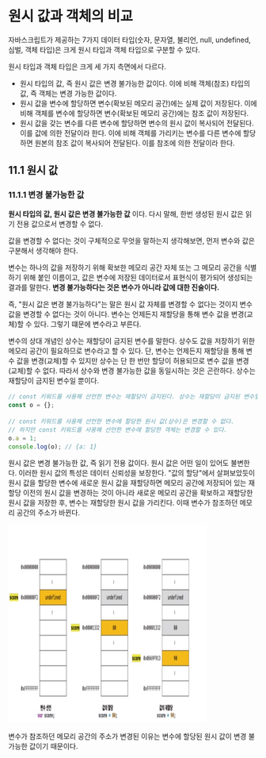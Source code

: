 # 원시 값과 객체의 비교

자바스크립트가 제공하는 7가지 데이터 타입(숫자, 문자열, 불리언, null, undefined, 심벌, 객체 타입)은 크게 원시 타입과 객체 타입으로 구분할 수 있다.

원시 타입과 객체 타입은 크게 세 가지 측면에서 다르다.

- 원시 타입의 값, 즉 원시 값은 변경 불가능한 값이다. 이에 비해 객체(참조) 타입의 값, 즉 객체는 변경 가능한 값이다.
- 원시 값을 변수에 할당하면 변수(확보된 메모리 공간)에는 실제 값이 저장된다. 이에 비해 객체를 변수에 할당하면 변수(확보된 메모리 공간)에는 참조 값이 저장된다.
- 원시 값을 갖는 변수를 다른 변수에 할당하면 변수의 원시 값이 복사되어 전달된다. 이를 값에 의한 전달이라 한다. 이에 비해 객체를 가리키는 변수를 다른 변수에 할당하면 원본의 참조 값이 복사되어 전달된다. 이를 참조에 의한 전달이라 한다.

## 11.1 원시 값

### 11.1.1 변경 불가능한 값

**원시 타입의 값, 원시 값은 변경 불가능한 값** 이다. 다시 말해, 한번 생성된 원시 값은 읽기 전용 값으로서 변경할 수 없다.

값을 변경할 수 없다는 것이 구체적으로 무엇을 말하는지 생각해보면, 먼저 변수와 값은 구분해서 생각해야 한다.

변수는 하나의 값을 저장하기 위해 확보한 메모리 공간 자체 또는 그 메모리 공간을 식별하기 위해 붙인 이름이고, 값은 변수에 저장된 데이터로서 표현식이 평가되어 생성되는 결과를 말한다. **변경 불가능하다는 것은 변수가 아니라 값에 대한 진술이다.** 

즉, "원시 값은 변경 불가능하다"는 말은 원시 값 자체를 변경할 수 없다는 것이지 변수 값을 변경할 수 없다는 것이 아니다. 변수는 언제든지 재할당을 통해 변수 값을 변경(교체)할 수 있다. 그렇기 떄문에 변수라고 부른다.

변수의 상대 개념인 상수는 재할당이 금지된 변수를 말한다. 상수도 값을 저장하기 위한 메모리 공간이 필요하므로 변수라고 할 수 있다. 단, 변수는 언제든지 재할당을 통해 변수 값을 변경(교체)할 수 있지만 상수는 단 한 번만 할당이 허용되므로 변수 값을 변경(교체)할 수 없다. 따라서 상수와 변경 불가능한 값을 동일시하는 것은 곤란하다. 상수는 재할당이 금지된 변수일 뿐이다.

```javascript
// const 키워드를 사용해 선언한 변수는 재할당이 금지된다. 상수는 재할당이 금지된 변수일 뿐이다.
const o = {};

// const 키워드를 사용해 선언한 변수에 할당한 원시 값(상수)은 변경할 수 없다.
// 하지만 const 키워드를 사용해 선언한 변수에 할당한 객체는 변경할 수 있다.
o.a = 1;
console.log(o); // {a: 1}
```

원시 값은 변경 불가능한 값, 즉 읽기 전용 값이다. 원시 값은 어떤 일이 있어도 불변한다. 이러한 원시 값의 특성은 데이터 신뢰성을 보장한다. "값의 할당"에서 살펴보았듯이 원시 값을 할당한 변수에 새로운 원시 값을 재할당하면 메모리 공간에 저장되어 있는 재할당 이전의 원시 값을 변경하는 것이 아니라 새로운 메모리 공간을 확보하고 재할당한 원시 값을 저장한 후, 변수는 재할당한 원시 값을 가리킨다. 이때 변수가 참조하던 메모리 공간의 주소가 바뀐다.

<img src="../images/11-1.jpg" height=400 width=400/>



변수가 참조하던 메모리 공간의 주소가 변경된 이유는 변수에 할당된 원시 값이 변경 불가능한 값이기 때문이다.
